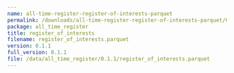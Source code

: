 ```yaml
---
name: all-time-register-register-of-interests-parquet
permalink: /downloads/all-time-register-register-of-interests-parquet/0_1_1
package: all_time_register
title: register_of_interests
filename: register_of_interests.parquet
version: 0.1.1
full_version: 0.1.1
file: /data/all_time_register/0.1.1/register_of_interests.parquet
---
```

